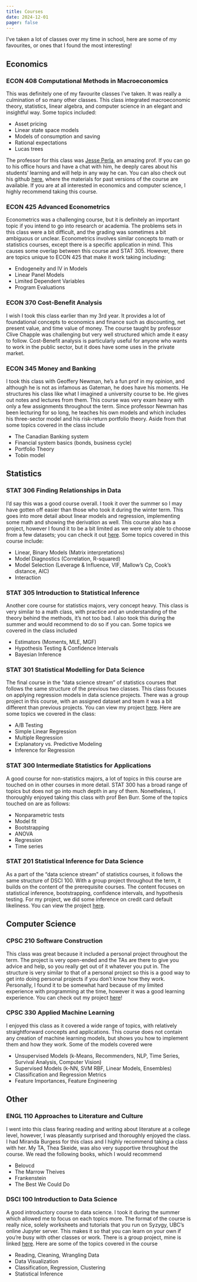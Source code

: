 ```yaml
---
title: Courses
date: 2024-12-01
pager: false
---
```


I’ve taken a lot of classes over my time in school, here are some of my favourites, or ones that I found the most interesting! 

## Economics
### ECON 408 Computational Methods in Macroeconomics
This was definitely one of my favourite classes I’ve taken. It was really a culmination of so many other classes. This class integrated macroeconomic theory, statistics, linear algebra, and computer science in an elegant and insightful way. Some topics included: 
- Asset pricing
- Linear state space models
- Models of consumption and saving
- Rational expectations
- Lucas trees

The professor for this class was [Jesse Perla](https://www.jesseperla.com/), an amazing prof. If you can go to his office hours and have a chat with him, he deeply cares about his students’ learning and will help in any way he can. You can also check out his github [here](https://github.com/jlperla), where the materials for past versions of the course are available. If you are at all interested in economics and computer science, I highly recommend taking this course.

### ECON 425 Advanced Econometrics
Econometrics was a challenging course, but it is definitely an important topic if you intend to go into research or academia. The problems sets in this class were a bit difficult, and the grading was sometimes a bit ambiguous or unclear. Econometrics involves similar concepts to math or statistics courses, except there is a specific application in mind. This causes some overlap between this course and STAT 305. However, there are topics unique to ECON 425 that make it work taking including:
- Endogeneity and IV in Models
- Linear Panel Models
- Limited Dependent Variables
- Program Evaluations

### ECON 370 Cost-Benefit Analysis
I wish I took this class earlier than my 3rd year. It provides a lot of foundational concepts to economics and finance such as discounting, net present value, and time value of money. The course taught by professor Clive Chapple was challenging but very well structured which amde it easy to follow. Cost-Benefit analysis is particularly useful for anyone who wants to work in the public sector, but it does have some uses in the private market.

### ECON 345 Money and Banking
I took this class with Geoffery Newman, he’s a fun prof in my opinion, and although he is not as infamous as Gateman, he does have his moments. He structures his class like what I imagined a university course to be. He gives out notes and lectures from them. This course was very exam heavy with only a few assignments throughout the term. Since professor Newman has been lecturing for so long, he teaches his own models and which includes his three-sector model and his risk-return portfolio theory. Aside from that some topics covered in the class include
- The Canadian Banking system
- Financial system basics (bonds, business cycle)
- Portfolio Theory
- Tobin model

## Statistics
 
### STAT 306 Finding Relationships in Data
I’d say this was a good course overall. I took it over the summer so I may have gotten off easier than those who took it during the winter term. This goes into more detail about linear models and regression, implementing some math and showing the derivation as well. This course also has a project, however I found it to be a bit limited as we were only able to choose from a few datasets; you can check it out [here](https://github.com/theqquach/sleep-efficiency-project). Some topics covered in this course include:
- Linear, Binary Models  (Matrix interpretations) 
- Model Diagnostics (Correlation, R-squared)
- Model Selection (Leverage & Influence, VIF, Mallow’s Cp, Cook’s distance, AIC)
- Interaction

### STAT 305 Introduction to Statistical Inference
Another core course for statistics majors, very concept heavy. This class is very similar to a math class, with practice and an understanding of the theory behind the methods, it’s not too bad. I also took this during the summer and would recommend to do so if you can. Some topics we covered in the class included
- Estimators (Moments, MLE, MGF)
- Hypothesis Testing & Confidence Intervals
- Bayesian Inference

### STAT 301 Statistical Modelling for Data Science
The final course in the “data science stream” of statistics courses that follows the same structure of the previous two classes. This class focuses on applying regression models in data science projects. There was a group project in this course, with an assigned dataset and team it was a bit different than previous projects. You can view my project [here](https://github.com/theqquach/income-prediction-project). Here are some topics we covered in the class:
- A/B Testing
- Simple Linear Regression
- Multiple Regression
- Explanatory vs. Predictive Modeling
- Inference for Regression

### STAT 300 Intermediate Statistics for Applications
A good course for non-statistics majors, a lot of topics in this course are touched on in other courses in more detail. STAT 300 has a broad range of topics but does not go into much depth in any of them. Nonetheless, I thoroughly enjoyed taking this class with prof Ben Burr. Some of the topics touched on are as follows:
- Nonparametric tests
- Model fit
- Bootstrapping
- ANOVA
- Regression
- Time series

### STAT 201 Statistical Inference for Data Science
As a part of the “data science stream” of statistics courses, it follows the same structure of DSCI 100. With a group project throughout the term, it builds on the content of the prerequisite courses. The content focuses on statistical inference, bootstrapping, confidence intervals, and hypothesis testing. For my project, we did some inference on credit card default likeliness. You can view the project [here](https://github.com/theqquach/stat201-project).

## Computer Science

### CPSC 210 Software Construction
This class was great because it included a personal project throughout the term. The project is very open-ended and the TAs are there to give you advice and help, so you really get out of it whatever you put in. The structure is very similar to that of a personal project so this is a good way to get into doing personal projects if you don’t know how they work. Personally, I found it to be somewhat hard because of my limited experience with programming at the time, however it was a good learning experience. You can check out my project [here](https://github.com/theqquach/SmartMuseMusicLibraryProject)!

### CPSC 330 Applied Machine Learning
I enjoyed this class as it covered a wide range of topics, with relatively straightforward concepts and applications. This course does not contain any creation of machine learning models, but shows you how to implement them and how they work. Some of the models covered were
- Unsupervised Models (k-Means, Recommenders, NLP, Time Series, Survival Analysis, Computer Vision)
- Supervised Models (k-NN, SVM RBF, Linear Models, Ensembles)
- Classification and Regression Metrics
- Feature Importances, Feature Engineering

## Other

### ENGL 110 Approaches to Literature and Culture
I went into this class fearing reading and writing about literature at a college level, however, I was pleasantly surprised and thoroughly enjoyed the class. I had Miranda Burgess for this class and I highly recommend taking a class with her. My TA, Thea Skeide, was also very supportive throughout the course. We read the following books, which I would recommend
- Belovcd
- The Marrow Theives
- Frankenstein
- The Best We Could Do

### DSCI 100 Introduction to Data Science
A good introductory course to data science. I took it during the summer which allowed me to focus on each topics more. The format of the course is really nice, solely worksheets and tutorials that you run on Syzygy, UBC’s online Jupyter server. This makes it so that you can learn on your own if you’re busy with other classes or work. There is a group project, mine is linked [here](https://github.com/theqquach/dsci100-project). Here are some of the topics covered in the course
- Reading, Cleaning, Wrangling Data
- Data Visualization
- Classification, Regression, Clustering
- Statistical Inference
